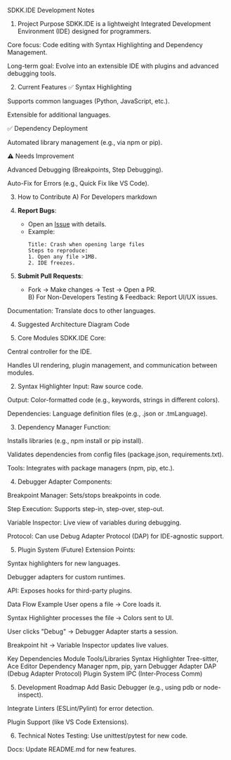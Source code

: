SDKK.IDE Development Notes
1. Project Purpose
SDKK.IDE is a lightweight Integrated Development Environment (IDE) designed for programmers.

Core focus: Code editing with Syntax Highlighting and Dependency Management.

Long-term goal: Evolve into an extensible IDE with plugins and advanced debugging tools.

2. Current Features
✅ Syntax Highlighting

Supports common languages (Python, JavaScript, etc.).

Extensible for additional languages.

✅ Dependency Deployment

Automated library management (e.g., via npm or pip).

⚠️ Needs Improvement

Advanced Debugging (Breakpoints, Step Debugging).

Auto-Fix for Errors (e.g., Quick Fix like VS Code).

3. How to Contribute
A) For Developers
markdown
1. **Report Bugs**:  
   - Open an [Issue](https://github.com/Fbmi86/Doors_SDKK_IDE/issues) with details.  
   - Example:  
     ```plaintext
     Title: Crash when opening large files  
     Steps to reproduce:  
     1. Open any file >1MB.  
     2. IDE freezes.  
     ```

2. **Submit Pull Requests**:  
   - Fork → Make changes → Test → Open a PR.  
B) For Non-Developers
Testing & Feedback: Report UI/UX issues.

Documentation: Translate docs to other languages.

4. Suggested Architecture
Diagram
Code

1. Core Modules
SDKK.IDE Core:

Central controller for the IDE.

Handles UI rendering, plugin management, and communication between modules.

2. Syntax Highlighter
Input: Raw source code.

Output: Color-formatted code (e.g., keywords, strings in different colors).

Dependencies: Language definition files (e.g., .json or .tmLanguage).

3. Dependency Manager
Function:

Installs libraries (e.g., npm install or pip install).

Validates dependencies from config files (package.json, requirements.txt).

Tools: Integrates with package managers (npm, pip, etc.).

4. Debugger Adapter
Components:

Breakpoint Manager: Sets/stops breakpoints in code.

Step Execution: Supports step-in, step-over, step-out.

Variable Inspector: Live view of variables during debugging.

Protocol: Can use Debug Adapter Protocol (DAP) for IDE-agnostic support.

5. Plugin System (Future)
Extension Points:

Syntax highlighters for new languages.

Debugger adapters for custom runtimes.

API: Exposes hooks for third-party plugins.

Data Flow Example
User opens a file → Core loads it.

Syntax Highlighter processes the file → Colors sent to UI.

User clicks "Debug" → Debugger Adapter starts a session.

Breakpoint hit → Variable Inspector updates live values.

Key Dependencies
Module	Tools/Libraries
Syntax Highlighter	Tree-sitter, Ace Editor
Dependency Manager	npm, pip, yarn
Debugger Adapter	DAP (Debug Adapter Protocol)
Plugin System	IPC (Inter-Process Comm)




5. Development Roadmap
Add Basic Debugger (e.g., using pdb or node-inspect).

Integrate Linters (ESLint/Pylint) for error detection.

Plugin Support (like VS Code Extensions).

6. Technical Notes
Testing: Use unittest/pytest for new code.

Docs: Update README.md for new features.
